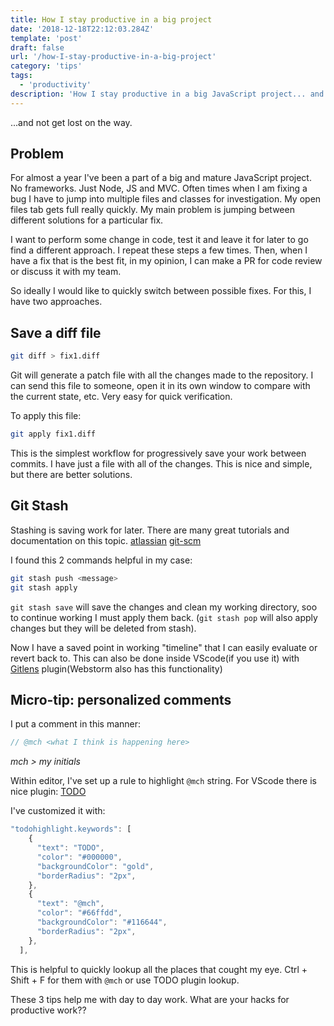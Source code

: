 ```yaml
---
title: How I stay productive in a big project
date: '2018-12-18T22:12:03.284Z'
template: 'post'
draft: false
url: '/how-I-stay-productive-in-a-big-project'
category: 'tips'
tags:
  - 'productivity'
description: 'How I stay productive in a big JavaScript project... and not get lost on the way.'
---
```


...and not get lost on the way.

## Problem

For almost a year I've been a part of a big and mature JavaScript project. No frameworks. Just Node, JS and MVC. Often times when I am fixing a bug I have to jump into multiple files and classes for investigation. My open files tab gets full really quickly. My main problem is jumping between different solutions for a particular fix.

I want to perform some change in code, test it and leave it for later to go find a different approach. I repeat these steps a few times. Then, when I have a fix that is the best fit, in my opinion, I can make a PR for code review or discuss it with my team.

So ideally I would like to quickly switch between possible fixes.
For this, I have two approaches.

## Save a diff file

```bash
git diff > fix1.diff
```

Git will generate a patch file with all the changes made to the repository. I can send this file to someone, open it in its own window to compare with the current state, etc.
Very easy for quick verification.

To apply this file:

```bash
git apply fix1.diff
```

This is the simplest workflow for progressively save your work between commits.
I have just a file with all of the changes.
This is nice and simple, but there are better solutions.

## Git Stash

Stashing is saving work for later.
There are many great tutorials and documentation on this topic.
[atlassian](https://pl.atlassian.com/git/tutorials/saving-changes/git-stash)
[git-scm](https://git-scm.com/docs/git-stash)

I found this 2 commands helpful in my case:

```bash
git stash push <message>
git stash apply
```

`git stash save` will save the changes and clean my working directory, soo to continue working I must apply them back. (`git stash pop` will also apply changes but they will be deleted from stash).

Now I have a saved point in working "timeline" that I can easily evaluate or revert back to.
This can also be done inside VScode(if you use it) with [Gitlens](https://marketplace.visualstudio.com/items?itemName=eamodio.gitlens) plugin(Webstorm also has this functionality)

## Micro-tip: personalized comments

I put a comment in this manner:

```js
// @mch <what I think is happening here>
```

_mch > my initials_

Within editor, I've set up a rule to highlight `@mch` string.
For VScode there is nice plugin: [TODO](https://marketplace.visualstudio.com/items?itemName=wayou.vscode-todo-highlight)

I've customized it with:

```js
"todohighlight.keywords": [
    {
      "text": "TODO",
      "color": "#000000",
      "backgroundColor": "gold",
      "borderRadius": "2px",
    },
    {
      "text": "@mch",
      "color": "#66ffdd",
      "backgroundColor": "#116644",
      "borderRadius": "2px",
    },
  ],
```

This is helpful to quickly lookup all the places that cought my eye.
Ctrl + Shift + F for them with `@mch` or use TODO plugin lookup.

These 3 tips help me with day to day work.
What are your hacks for productive work??
